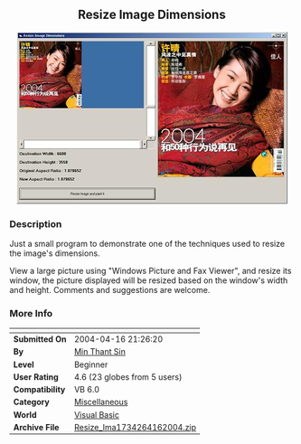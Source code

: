 ﻿<div align="center">

## Resize Image Dimensions

<img src="PIC20044162127552470.JPG">
</div>

### Description

Just a small program to demonstrate one of the techniques used to resize the image's dimensions.

View a large picture using "Windows Picture and Fax Viewer", and resize its window, the picture displayed will be resized based on the window's width and height. Comments and suggestions are welcome.
 
### More Info
 


<span>             |<span>
---                |---
**Submitted On**   |2004-04-16 21:26:20
**By**             |[Min Thant Sin](https://github.com/Planet-Source-Code/PSCIndex/blob/master/ByAuthor/min-thant-sin.md)
**Level**          |Beginner
**User Rating**    |4.6 (23 globes from 5 users)
**Compatibility**  |VB 6\.0
**Category**       |[Miscellaneous](https://github.com/Planet-Source-Code/PSCIndex/blob/master/ByCategory/miscellaneous__1-1.md)
**World**          |[Visual Basic](https://github.com/Planet-Source-Code/PSCIndex/blob/master/ByWorld/visual-basic.md)
**Archive File**   |[Resize\_Ima1734264162004\.zip](https://github.com/Planet-Source-Code/min-thant-sin-resize-image-dimensions__1-53204/archive/master.zip)








